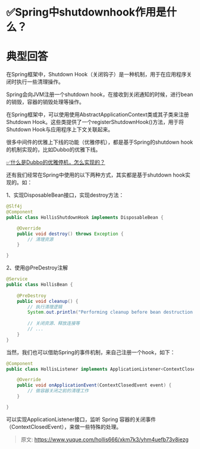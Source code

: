 # ✅Spring中shutdownhook作用是什么？

# 典型回答
在Spring框架中，Shutdown Hook（关闭钩子）是一种机制，用于在应用程序关闭时执行一些清理操作。



Spring会向JVM注册一个shutdown hook，在接收到关闭通知的时候，进行bean的销毁，容器的销毁处理等操作。



在Spring框架中，可以使用使用AbstractApplicationContext类或其子类来注册Shutdown Hook。这些类提供了一个registerShutdownHook()方法，用于将Shutdown Hook与应用程序上下文关联起来。



很多中间件的优雅上下线的功能（优雅停机），都是基于Spring的shutdown hook的机制实现的，比如Dubbo的优雅下线。



[✅什么是Dubbo的优雅停机，怎么实现的？](https://www.yuque.com/hollis666/xkm7k3/gxda8y)



还有我们经常在Spring中使用的以下两种方式，其实都是基于shutdown hook实现的。如：



1、实现DisposableBean接口，实现destroy方法：



```java
@Slf4j
@Component
public class HollisShutdownHook implements DisposableBean {

    @Override
    public void destroy() throws Exception {
        // 清理资源
    }

}
```



2、使用@PreDestroy注解



```java
@Service
public class HollisBean {
    
    @PreDestroy
    public void cleanup() {
        // 执行清理逻辑
        System.out.println("Performing cleanup before bean destruction...");
        
        // 关闭资源、释放连接等
        // ...
    }
}
```





当然，我们也可以借助Spring的事件机制，来自己注册一个hook，如下：



```java
@Component
public class HollisListener implements ApplicationListener<ContextClosedEvent> {

    @Override
    public void onApplicationEvent(ContextClosedEvent event) {
        // 做容器关闭之前的清理工作
    }

}
```



可以实现ApplicationListener接口，监听 Spring 容器的关闭事件（ContextClosedEvent），来做一些特殊的处理。



> 原文: <https://www.yuque.com/hollis666/xkm7k3/yhm4uefb73v8iezg>